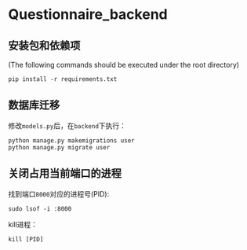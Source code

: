 # Questionnaire_backend
## 安装包和依赖项
(The following commands should be executed under the root directory)
```
pip install -r requirements.txt
```
## 数据库迁移
修改`models.py`后，在`backend`下执行：
```
python manage.py makemigrations user
python manage.py migrate user
```

## 关闭占用当前端口的进程
找到端口`8000`对应的进程号(PID):
```
sudo lsof -i :8000
```
kill进程：
```
kill [PID]
```